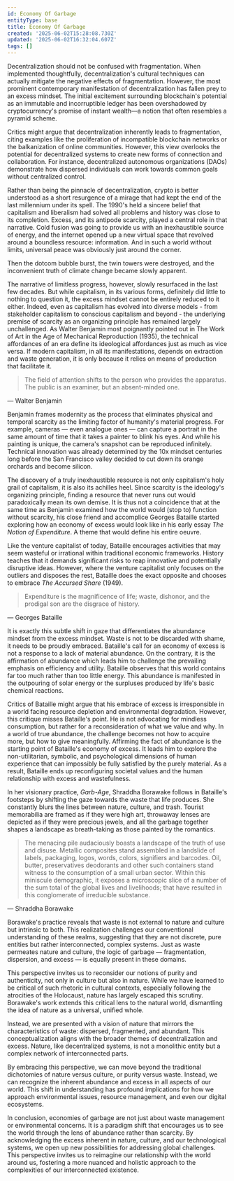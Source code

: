 ```yaml
---
id: Economy Of Garbage
entityType: base
title: Economy Of Garbage
created: '2025-06-02T15:28:08.730Z'
updated: '2025-06-02T16:32:04.607Z'
tags: []
---
```

Decentralization should not be confused with fragmentation. When implemented thoughtfully, decentralization's cultural techniques can actually mitigate the negative effects of fragmentation. However, the most prominent contemporary manifestation of decentralization has fallen prey to an excess mindset. The initial excitement surrounding blockchain's potential as an immutable and incorruptible ledger has been overshadowed by cryptocurrency's promise of instant wealth—a notion that often resembles a pyramid scheme.

Critics might argue that decentralization inherently leads to fragmentation, citing examples like the proliferation of incompatible blockchain networks or the balkanization of online communities. However, this view overlooks the potential for decentralized systems to create new forms of connection and collaboration. For instance, decentralized autonomous organizations (DAOs) demonstrate how dispersed individuals can work towards common goals without centralized control.

Rather than being the pinnacle of decentralization, crypto is better understood as a short resurgence of a mirage that had kept the end of the last millennium under its spell. The 1990's held a sincere belief that capitalism and liberalism had solved all problems and history was close to its completion. Excess, and its antipode scarcity, played a central role in that narrative. Cold fusion was going to provide us with an inexhaustible source of energy, and the internet opened up a new virtual space that revolved around a boundless resource: information. And in such a world without limits, universal peace was obviously just around the corner. 

Then the dotcom bubble burst, the twin towers were destroyed, and the inconvenient truth of climate change became slowly apparent. 

The narrative of limitless progress, however, slowly resurfaced in the last few decades. But while capitalism, in its various forms, definitely did little to nothing to question it, the excess mindset cannot be entirely reduced to it either. Indeed, even as capitalism has evolved into diverse models - from stakeholder capitalism to conscious capitalism and beyond - the underlying premise of scarcity as an organizing principle has remained largely unchallenged. As Walter Benjamin most poignantly pointed out in The Work of Art in the Age of Mechanical Reproduction (1935), the technical affordances of an era define its ideological affordances just as much as vice versa. If modern capitalism, in all its manifestations, depends on extraction and waste generation, it is only because it relies on means of production that facilitate it.

> The field of attention shifts to the person who provides the apparatus. The public is an examiner, but an absent-minded one.

— Walter Benjamin

Benjamin frames modernity as the process that eliminates physical and temporal scarcity as the limiting factor of humanity's material progress. For example, cameras — even analogue ones — can capture a portrait in the same amount of time that it takes a painter to blink his eyes. And while his painting is unique, the camera's snapshot can be reproduced infinitely. Technical innovation was already determined by the 10x mindset centuries long before the San Francisco valley decided to cut down its orange orchards and become silicon.

The discovery of a truly inexhaustible resource is not only capitalism's holy grail of capitalism, it is also its achilles heel. Since scarcity is the ideology's organizing principle, finding a resource that never runs out would paradoxically mean its own demise. It is thus not a coincidence that at the same time as Benjamin examined how the world would (stop to) function without scarcity, his close friend and accomplice Georges Bataille started exploring how an economy of excess would look like in his early essay *The Notion of Expenditure*. A theme that would define his entire oeuvre.

Like the venture capitalist of today, Bataille encourages activities that may seem wasteful or irrational within traditional economic frameworks. History teaches that it demands significant risks to reap innovative and potentially disruptive ideas. However, where the venture capitalist only focuses on the outliers and disposes the rest, Bataille does the exact opposite and chooses to embrace *The Accursed Share* (1949).

> Expenditure is the magnificence of life; waste, dishonor, and the prodigal son are the disgrace of history.

— Georges Bataille

It is exactly this subtle shift in gaze that differentiates the abundance mindset from the excess mindset. Waste is not to be discarded with shame, it needs to be proudly embraced. Bataille's call for an economy of excess is not a response to a lack of material abundance. On the contrary, it is the affirmation of abundance which leads him to challenge the prevailing emphasis on efficiency and utility. Bataille observes that this world contains far too much rather than too little energy. This abundance is manifested in the outpouring of solar energy or the surpluses produced by life's basic chemical reactions.

Critics of Bataille might argue that his embrace of excess is irresponsible in a world facing resource depletion and environmental degradation. However, this critique misses Bataille's point. He is not advocating for mindless consumption, but rather for a reconsideration of what we value and why. In a world of true abundance, the challenge becomes not how to acquire more, but how to give meaningfully. Affirming the fact of abundance is the starting point of Bataille's economy of excess. It leads him to explore the non-utilitarian, symbolic, and psychological dimensions of human experience that can impossibly be fully satisfied by the purely material. As a result, Bataille ends up reconfiguring societal values and the human relationship with excess and wastefulness.

In her visionary practice, *Garb-Age*, Shraddha Borawake follows in Bataille's footsteps by shifting the gaze towards the waste that life produces. She constantly blurs the lines between nature, culture, and trash. Tourist memorabilia are framed as if they were high art, throwaway lenses are depicted as if they were precious jewels, and all the garbage together shapes a landscape as breath-taking as those painted by the romantics.

> The menacing pile audaciously boasts a landscape of the truth of use and disuse. Metallic composites stand assembled in a landslide of labels, packaging, logos, words, colors, signifiers and barcodes. Oil, butter, preservatives deodorants and other such containers stand witness to the consumption of a small urban sector. Within this miniscule demographic, it exposes a microscopic slice of a number of the sum total of the global lives and livelihoods; that have resulted in this conglomerate of irreducible substance.

— Shraddha Borawake

Borawake's practice reveals that waste is not external to nature and culture but intrinsic to both. This realization challenges our conventional understanding of these realms, suggesting that they are not discrete, pure entities but rather interconnected, complex systems. Just as waste permeates nature and culture, the logic of garbage — fragmentation, dispersion, and excess — is equally present in these domains.

This perspective invites us to reconsider our notions of purity and authenticity, not only in culture but also in nature. While we have learned to be critical of such rhetoric in cultural contexts, especially following the atrocities of the Holocaust, nature has largely escaped this scrutiny. Borawake's work extends this critical lens to the natural world, dismantling the idea of nature as a universal, unified whole.

Instead, we are presented with a vision of nature that mirrors the characteristics of waste: dispersed, fragmented, and abundant. This conceptualization aligns with the broader themes of decentralization and excess. Nature, like decentralized systems, is not a monolithic entity but a complex network of interconnected parts.

By embracing this perspective, we can move beyond the traditional dichotomies of nature versus culture, or purity versus waste. Instead, we can recognize the inherent abundance and excess in all aspects of our world. This shift in understanding has profound implications for how we approach environmental issues, resource management, and even our digital ecosystems.

In conclusion, economies of garbage are not just about waste management or environmental concerns. It is a paradigm shift that encourages us to see the world through the lens of abundance rather than scarcity. By acknowledging the excess inherent in nature, culture, and our technological systems, we open up new possibilities for addressing global challenges. This perspective invites us to reimagine our relationship with the world around us, fostering a more nuanced and holistic approach to the complexities of our interconnected existence.
